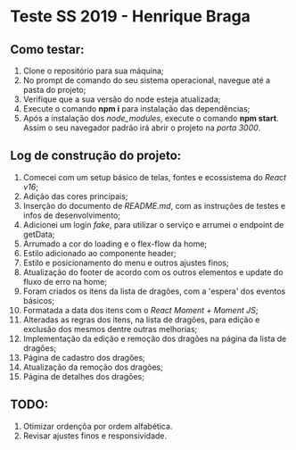 # Teste SS 2019 - Henrique Braga

## Como testar:

1. Clone o repositório para sua máquina;
2. No prompt de comando do seu sistema operacional, navegue até a pasta do projeto;
3. Verifique que a sua versão do node esteja atualizada;
4. Execute o comando **npm i** para instalação das dependências;
5. Após a instalação dos *node_modules*, execute o comando **npm start**. Assim o seu navegador padrão irá abrir o projeto na *porta 3000*.

## Log de construção do projeto:

1. Comecei com um setup básico de telas, fontes e ecossistema do *React v16*; 
2. Adição das cores principais;
3. Inserção do documento de *README.md*, com as instruções de testes e infos de desenvolvimento;
4. Adicionei um login *fake*, para utilizar o serviço e arrumei o endpoint de getData;
5. Arrumado a cor do loading e o flex-flow da home;
6. Estilo adicionado ao componente header;
7. Estilo e posicionamento do menu e outros ajustes finos;
8. Atualização do footer de acordo com os outros elementos e update do fluxo de erro na home;
9. Foram criados os itens da lista de dragões, com a 'espera' dos eventos básicos;
10. Formatada a data dos itens com o *React Moment + Moment JS*;
11. Alteradas as regras dos itens, na lista de dragões, para edição e exclusão dos mesmos dentre outras melhorias;
12. Implementação da edição e remoção dos dragões na página da lista de dragões;
13. Página de cadastro dos dragões;
14. Atualização da remoção dos dragões;
15. Página de detalhes dos dragões;

## TODO: 

1. Otimizar ordençõa por ordem alfabética.
2. Revisar ajustes finos e responsividade.
